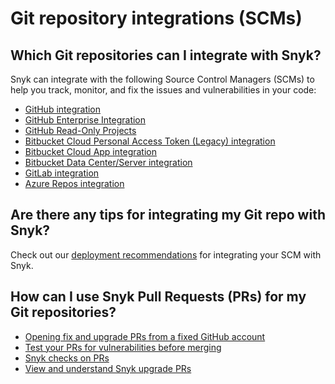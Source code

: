 # Git repository integrations (SCMs)

## Which Git repositories can I integrate with Snyk?

Snyk can integrate with the following Source Control Managers (SCMs) to help you track, monitor, and fix the issues and vulnerabilities in your code:&#x20;

* [GitHub integration](github-integration.md)
* [GitHub Enterprise Integration](github-enterprise-integration.md)
* [GitHub Read-Only Projects](github-read-only-projects.md)
* [Bitbucket Cloud Personal Access Token (Legacy) integration](https://docs.snyk.io/integrations/git-repository-scm-integrations/bitbucket-cloud-integration)
* [Bitbucket Cloud App integration](https://docs.snyk.io/integrations/git-repository-scm-integrations/bitbucket-cloud-app-integration)
* [Bitbucket Data Center/Server integration](bitbucket-data-center-server-integration.md)
* [GitLab integration](gitlab-integration.md)
* [Azure Repos integration](azure-repos-integration.md)

## Are there any tips for integrating my Git repo with Snyk?

Check out our [deployment recommendations](https://docs.snyk.io/integrations/git-repository-scm-integrations/snyk-scm-integration-good-practices) for integrating your SCM with Snyk.

## How can I use Snyk Pull Requests (PRs) for my Git repositories?

* [Opening fix and upgrade PRs from a fixed GitHub account](opening-fix-and-upgrade-pull-requests-from-a-fixed-github-account.md)
* [Test your PRs for vulnerabilities before merging](test-your-prs-for-vulnerabilities-before-merging.md)
* [Snyk checks on PRs](snyk-checks-on-pull-requests.md)
* [View and understand Snyk upgrade PRs](view-and-understand-snyk-upgrade-pull-requests.md)
